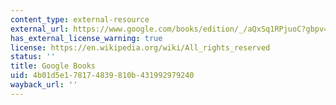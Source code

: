 ```yaml
---
content_type: external-resource
external_url: https://www.google.com/books/edition/_/aQxSq1RPjuoC?gbpv=1
has_external_license_warning: true
license: https://en.wikipedia.org/wiki/All_rights_reserved
status: ''
title: Google Books
uid: 4b01d5e1-7817-4839-810b-431992979240
wayback_url: ''
---
```

